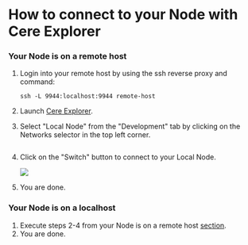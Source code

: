 # How to connect to your Node with Cere Explorer

### Your Node is on a remote host

1.  Login into your remote host by using the ssh reverse proxy and command:

    `ssh -L 9944:localhost:9944 remote-host`
2. Launch [Cere Explorer](https://explorer.cere.network/).
3.  Select "Local Node" from the "Development" tab by clicking on the Networks selector in the top left corner.

    <img src="https://lh3.googleusercontent.com/H5gAcFtJDsEoQApxThZq4pZlNqGq7VNlT7-9tKg8jmkYmeaAXJ0-i6QmFzRUxx1DokLJ-n7ltkZ4osy91RKZ1VUdJ64SPleGFYAyLSrDno6p8Yl9loRKKd6kn2HKmF5JUuyuhnR2" alt="" data-size="original">
4.  Click on the "Switch" button to connect to your Local Node.

    ![](https://lh3.googleusercontent.com/M87zZk39ymTSuGkmsL7AfQN\_sjm2pm4ftETvENvpmbEu4a\_-nTM\_26nr6\_mw2opmsJePUmbumyZ6VbgJ6ZJkQtMBUuI6wgZyK5zt4KYJ1-KlTTLbTYedeJa9cHvShEINywq8ZaAM)
5. You are done.

### Your Node is on a localhost

1. Execute steps 2-4 from your Node is on a remote host [section](/tools/cere-explorer/how-to-connect-to-your-node-with-cere-explorer.md).
2. You are done.

